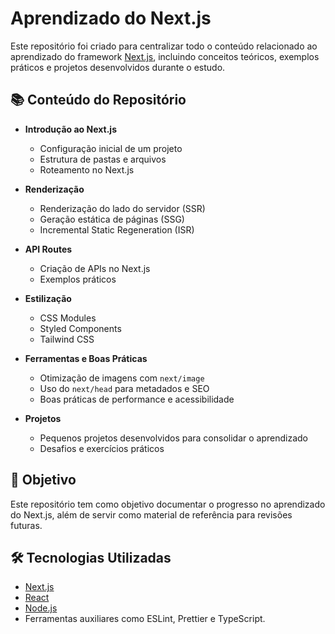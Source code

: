 # Aprendizado do Next.js

Este repositório foi criado para centralizar todo o conteúdo relacionado ao aprendizado do framework [Next.js](https://nextjs.org/), incluindo conceitos teóricos, exemplos práticos e projetos desenvolvidos durante o estudo.

## 📚 Conteúdo do Repositório

- **Introdução ao Next.js**
  - Configuração inicial de um projeto
  - Estrutura de pastas e arquivos
  - Roteamento no Next.js

- **Renderização**
  - Renderização do lado do servidor (SSR)
  - Geração estática de páginas (SSG)
  - Incremental Static Regeneration (ISR)

- **API Routes**
  - Criação de APIs no Next.js
  - Exemplos práticos

- **Estilização**
  - CSS Modules
  - Styled Components
  - Tailwind CSS

- **Ferramentas e Boas Práticas**
  - Otimização de imagens com `next/image`
  - Uso do `next/head` para metadados e SEO
  - Boas práticas de performance e acessibilidade

- **Projetos**
  - Pequenos projetos desenvolvidos para consolidar o aprendizado
  - Desafios e exercícios práticos

## 🚀 Objetivo

Este repositório tem como objetivo documentar o progresso no aprendizado do Next.js, além de servir como material de referência para revisões futuras.

## 🛠️ Tecnologias Utilizadas

- [Next.js](https://nextjs.org/)
- [React](https://reactjs.org/)
- [Node.js](https://nodejs.org/)
- Ferramentas auxiliares como ESLint, Prettier e TypeScript.
